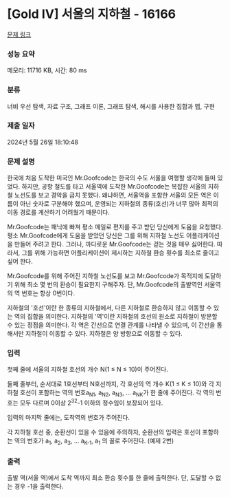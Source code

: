 # [Gold IV] 서울의 지하철 - 16166 

[문제 링크](https://www.acmicpc.net/problem/16166) 

### 성능 요약

메모리: 11716 KB, 시간: 80 ms

### 분류

너비 우선 탐색, 자료 구조, 그래프 이론, 그래프 탐색, 해시를 사용한 집합과 맵, 구현

### 제출 일자

2024년 5월 26일 18:10:48

### 문제 설명

<p>한국에 처음 도착한 미국인 Mr.Goofcode는 한국의 수도 서울을 여행할 생각에 들떠 있었다. 하지만, 공항 철도를 타고 서울역에 도착한 Mr.Goofcode는 복잡한 서울의 지하철 노선도를 보고 경악을 금치 못했다. 왜냐하면, 서울역을 포함한 서울의 모든 역은 이름이 아닌 숫자로 구분해야 했으며, 운영되는 지하철의 종류(호선)가 너무 많아 최적의 이동 경로를 계산하기 어려웠기 때문이다.</p>

<p>Mr.Goofcode는 패닉에 빠져 평소 메일로 편지를 주고 받던 당신에게 도움을 요청했다. 평소 Mr.Goofcode에게 도움을 받았던 당신은 그를 위해 지하철 노선도 어플리케이션을 만들어 주려고 한다. 그러나, 까다로운 Mr.Goofcode는 걷는 것을 매우 싫어한다. 따라서, 그를 위해 가능하면 어플리케이션이 제시하는 지하철 환승 횟수를 최소로 줄이고 싶어 한다.</p>

<p>Mr.Goofcode를 위해 주어진 지하철 노선도를 보고 Mr.Goofcode가 목적지에 도달하기 위해 최소 몇 번의 환승이 필요한지 구해주자. 단, Mr.Goofcode의 출발역인 서울역의 역 번호는 항상 0번이다.</p>

<p>지하철의 '호선'이란 한 종류의 지하철에서, 다른 지하철로 환승하지 않고 이동할 수 있는 역의 집합을 의미한다. 지하철의 '역'이란 지하철의 호선의 원소로 지하철이 방문할 수 있는 정점을 의미한다. 각 역은 간선으로 연결 관계를 나타낼 수 있으며, 이 간선을 통해서만 지하철이 이동할 수 있다. 지하철은 양 방향으로 이동할 수 있다.</p>

### 입력 

 <p>첫째 줄에 서울의 지하철 호선의 개수 N(1 ≤ N ≤ 10)이 주어진다.</p>

<p>둘째 줄부터, 순서대로 1호선부터 N호선까지, 각 호선의 역 개수 K(1 ≤ K ≤ 10)와 각 지하철 호선이 포함하는 역의 번호a<sub>N1</sub>, a<sub>N2</sub>, a<sub>N3</sub>, ... a<sub>NK</sub>가 한 줄에 주어진다. 각 역의 번호는 모두 다르며 0이상 2<sup>32</sup>-1 이하의 정수임이 보장되어 있다.</p>

<p>입력의 마지막 줄에는, 도착역의 번호가 주어진다.</p>

<p>각 지하철 호선 중, 순환선이 있을 수 있음에 주의하자, 순환선의 입력은 호선이 포함하는 역의 번호가 a<sub>1</sub>, a<sub>2</sub>, a<sub>3</sub>, ... a<sub>K-1</sub>, a<sub>1</sub> 의 꼴로 주어진다. (예제 2번)</p>

### 출력 

 <p>출발 역(서울 역)에서 도착 역까지 최소 환승 횟수를 한 줄에 출력한다. 단, 도달할 수 없는 경우 -1을 출력한다.</p>

